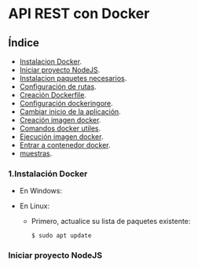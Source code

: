 # API REST con Docker


## Índice
- [Instalacion Docker](#instalacion-docker).
- [Iniciar proyecto NodeJS](#iniciar-node).
- [Instalacion paquetes necesarios](#paquetes-necesarios).
- [Configuración de rutas](#configurar-rutas).
- [Creación Dockerfile](#docker-file).
- [Configuración dockeringore](#docker-ignore).
- [Cambiar inicio de la aplicación](#script-inicio).
- [Creación imagen docker](#docker-image).
- [Comandos docker utiles](#comandos-docker).
- [Ejecución imagen docker]($ejecutar-image-docker).
- [Entrar a contenedor docker](#entrar-docker).
- [muestras](#muestras).


### 1.Instalación Docker
  - En Windows:
  
  - En Linux:
    - Primero, actualice su lista de paquetes existente:
      <pre><code>$ sudo apt update</code></pre>


### Iniciar proyecto NodeJS
